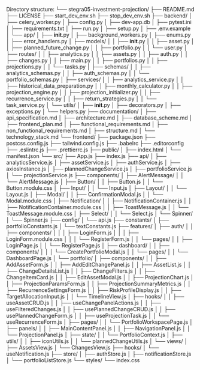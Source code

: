 Directory structure:
└── stegra05-investment-projection/
    ├── README.md
    ├── LICENSE
    ├── start_dev_env.sh
    ├── stop_dev_env.sh
    ├── backend/
    │   ├── celery_worker.py
    │   ├── config.py
    │   ├── dev-app.db
    │   ├── pytest.ini
    │   ├── requirements.txt
    │   ├── run.py
    │   ├── setup.py
    │   ├── .env.example
    │   └── app/
    │       ├── __init__.py
    │       ├── background_workers.py
    │       ├── enums.py
    │       ├── error_handlers.py
    │       ├── models/
    │       │   ├── __init__.py
    │       │   ├── asset.py
    │       │   ├── planned_future_change.py
    │       │   ├── portfolio.py
    │       │   └── user.py
    │       ├── routes/
    │       │   ├── analytics.py
    │       │   ├── assets.py
    │       │   ├── auth.py
    │       │   ├── changes.py
    │       │   ├── main.py
    │       │   ├── portfolios.py
    │       │   ├── projections.py
    │       │   └── tasks.py
    │       ├── schemas/
    │       │   ├── analytics_schemas.py
    │       │   ├── auth_schemas.py
    │       │   └── portfolio_schemas.py
    │       ├── services/
    │       │   ├── analytics_service.py
    │       │   ├── historical_data_preparation.py
    │       │   ├── monthly_calculator.py
    │       │   ├── projection_engine.py
    │       │   ├── projection_initializer.py
    │       │   ├── recurrence_service.py
    │       │   ├── return_strategies.py
    │       │   └── task_service.py
    │       └── utils/
    │           ├── __init__.py
    │           ├── decorators.py
    │           ├── exceptions.py
    │           └── helpers.py
    ├── documentation/
    │   ├── api_specification.md
    │   ├── architecture.md
    │   ├── database_scheme.md
    │   ├── frontend_plan.md
    │   ├── functional_requirements.md
    │   ├── non_functional_requirements.md
    │   ├── structure.md
    │   └── technology_stack.md
    └── frontend/
        ├── package.json
        ├── postcss.config.js
        ├── tailwind.config.js
        ├── .babelrc
        ├── .editorconfig
        ├── .eslintrc.js
        ├── .prettierrc.js
        ├── public/
        │   ├── index.html
        │   └── manifest.json
        └── src/
            ├── App.js
            ├── index.js
            ├── api/
            │   ├── analyticsService.js
            │   ├── assetService.js
            │   ├── authService.js
            │   ├── axiosInstance.js
            │   ├── plannedChangeService.js
            │   ├── portfolioService.js
            │   └── projectionService.js
            ├── components/
            │   ├── AlertMessage/
            │   │   └── AlertMessage.js
            │   ├── Button/
            │   │   ├── Button.js
            │   │   └── Button.module.css
            │   ├── Input/
            │   │   └── Input.js
            │   ├── Layout/
            │   │   └── Layout.js
            │   ├── Modal/
            │   │   ├── ConfirmationModal.js
            │   │   └── Modal.module.css
            │   ├── Notification/
            │   │   ├── NotificationContainer.js
            │   │   ├── NotificationContainer.module.css
            │   │   ├── ToastMessage.js
            │   │   └── ToastMessage.module.css
            │   ├── Select/
            │   │   └── Select.js
            │   └── Spinner/
            │       └── Spinner.js
            ├── config/
            │   └── api.js
            ├── constants/
            │   ├── portfolioConstants.js
            │   └── textConstants.js
            ├── features/
            │   ├── auth/
            │   │   ├── components/
            │   │   │   ├── LoginForm.js
            │   │   │   ├── LoginForm.module.css
            │   │   │   └── RegisterForm.js
            │   │   └── pages/
            │   │       ├── LoginPage.js
            │   │       └── RegisterPage.js
            │   ├── dashboard/
            │   │   ├── components/
            │   │   │   └── CreatePortfolioModal.js
            │   │   └── pages/
            │   │       └── DashboardPage.js
            │   └── portfolio/
            │       ├── components/
            │       │   ├── AddAssetForm.js
            │       │   ├── AddEditChangePanel.js
            │       │   ├── AssetList.js
            │       │   ├── ChangeDetailsList.js
            │       │   ├── ChangeFilters.js
            │       │   ├── ChangeItemCard.js
            │       │   ├── EditAssetModal.js
            │       │   ├── ProjectionChart.js
            │       │   ├── ProjectionParamsForm.js
            │       │   ├── ProjectionSummaryMetrics.js
            │       │   ├── RecurrenceSettingsForm.js
            │       │   ├── RiskProfileDisplay.js
            │       │   ├── TargetAllocationInput.js
            │       │   └── TimelineView.js
            │       ├── hooks/
            │       │   ├── useAssetCRUD.js
            │       │   ├── useChangePanelActions.js
            │       │   ├── useFilteredChanges.js
            │       │   ├── usePlannedChangeCRUD.js
            │       │   ├── usePlannedChangeForm.js
            │       │   ├── useProjectionTask.js
            │       │   └── useRecurrenceForm.js
            │       ├── pages/
            │       │   └── PortfolioWorkspacePage.js
            │       ├── panels/
            │       │   ├── MainContentPanel.js
            │       │   ├── NavigationPanel.js
            │       │   └── ProjectionPanel.js
            │       ├── state/
            │       │   └── PortfolioContext.js
            │       ├── utils/
            │       │   ├── iconUtils.js
            │       │   └── plannedChangeUtils.js
            │       └── views/
            │           ├── AssetsView.js
            │           └── ChangesView.js
            ├── hooks/
            │   └── useNotification.js
            ├── store/
            │   ├── authStore.js
            │   ├── notificationStore.js
            │   └── portfolioListStore.js
            └── styles/
                └── index.css
